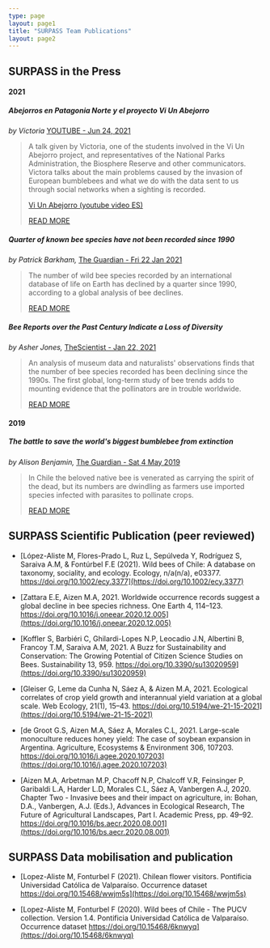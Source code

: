 ```yaml
---
type: page
layout: page1
title: "SURPASS Team Publications"
layout: page2
---
```


## SURPASS in the Press

#### 2021

##### Abejorros en Patagonia Norte y el proyecto Vi Un Abejorro
*by Victoria* [YOUTUBE - Jun 24, 2021](https://www.youtube.com/watch?v=BxI0xR_lqxE)

> A talk given by Victoria, one of the students involved in the Vi Un Abejorro project, and representatives of the National Parks Administration, the Biosphere Reserve and other communicators. Victora talks about the main problems caused by the invasion of European bumblebees and what we do with the data sent to us through social networks when a sighting is recorded.
>
> [Vi Un Abejorro (youtube video ES)](https://www.youtube.com/watch?v=BxI0xR_lqxE)
> 
> [READ MORE](https://www.abejorros.ar/)

##### Quarter of known bee species have not been recorded since 1990
*by Patrick Barkham,* [The Guardian - Fri 22 Jan 2021](https://www.theguardian.com/environment/2021/jan/22/quarter-of-known-bee-species-have-not-been-recorded-since-1990)

> The number of wild bee species recorded by an international database of life on Earth has declined by a quarter since 1990, according to a global analysis of bee declines.
>
> [READ MORE](https://www.theguardian.com/environment/2021/jan/22/quarter-of-known-bee-species-have-not-been-recorded-since-1990)

##### Bee Reports over the Past Century Indicate a Loss of Diversity
*by Asher Jones,* [TheScientist - Jan 22, 2021](https://www.the-scientist.com/news-opinion/bee-reports-over-the-past-century-indicate-a-loss-of-diversity--68379)

> An analysis of museum data and naturalists' observations finds that the number of bee species recorded has been declining since the 1990s. The first global, long-term study of bee trends adds to mounting evidence that the pollinators are in trouble worldwide.
>
> [READ MORE](https://www.the-scientist.com/news-opinion/bee-reports-over-the-past-century-indicate-a-loss-of-diversity--68379)

#### 2019
##### The battle to save the world's biggest bumblebee from extinction 
*by Alison Benjamin,* [The Guardian - Sat 4 May 2019](https://www.theguardian.com/environment/2019/may/04/the-battle-to-save-the-worlds-biggest-bumblebee-from-european-invaders)

> In Chile the beloved native bee is venerated as carrying the spirit of the dead, but its numbers are dwindling as farmers use imported species infected with parasites to pollinate crops.
>
> [READ MORE](https://www.theguardian.com/environment/2019/may/04/the-battle-to-save-the-worlds-biggest-bumblebee-from-european-invaders)


## SURPASS Scientific Publication (peer reviewed)
- [López-Aliste M, Flores-Prado L, Ruz L, Sepúlveda Y, Rodríguez S, Saraiva A.M, & Fontúrbel F.E (2021). Wild bees of Chile: A database on taxonomy, sociality, and ecology. Ecology, n/a(n/a), e03377. https://doi.org/10.1002/ecy.3377](https://doi.org/10.1002/ecy.3377)

- [Zattara E.E, Aizen M.A, 2021. Worldwide occurrence records suggest a global decline in bee species richness. One Earth 4, 114–123. https://doi.org/10.1016/j.oneear.2020.12.005](https://doi.org/10.1016/j.oneear.2020.12.005)

- [Koffler S, Barbiéri C, Ghilardi-Lopes N.P, Leocadio J.N, Albertini B, Francoy T.M, Saraiva A.M, 2021. A Buzz for Sustainability and Conservation: The Growing Potential of Citizen Science Studies on Bees. Sustainability 13, 959. https://doi.org/10.3390/su13020959](https://doi.org/10.3390/su13020959)
  
- [Gleiser G, Leme da Cunha N, Sáez A, & Aizen M.A, 2021. Ecological correlates of crop yield growth and interannual yield variation at a global scale. Web Ecology, 21(1), 15–43. https://doi.org/10.5194/we-21-15-2021](https://doi.org/10.5194/we-21-15-2021)

- [de Groot G.S, Aizen M.A, Sáez A, Morales C.L, 2021. Large-scale monoculture reduces honey yield: The case of soybean expansion in Argentina. Agriculture, Ecosystems & Environment 306, 107203. https://doi.org/10.1016/j.agee.2020.107203](https://doi.org/10.1016/j.agee.2020.107203)
  
- [Aizen M.A, Arbetman M.P, Chacoff N.P, Chalcoff V.R, Feinsinger P, Garibaldi L.A, Harder L.D, Morales C.L, Sáez A, Vanbergen A.J, 2020. Chapter Two - Invasive bees and their impact on agriculture, in: Bohan, D.A., Vanbergen, A.J. (Eds.), Advances in Ecological Research, The Future of Agricultural Landscapes, Part I. Academic Press, pp. 49–92. https://doi.org/10.1016/bs.aecr.2020.08.001](https://doi.org/10.1016/bs.aecr.2020.08.001)


## SURPASS Data mobilisation and publication

- [Lopez-Aliste M, Fonturbel F (2021). Chilean flower visitors. Pontificia Universidad Católica de Valparaíso. Occurrence dataset https://doi.org/10.15468/wwjm5s](https://doi.org/10.15468/wwjm5s)

- [Lopez-Aliste M, Fonturbel F (2020). Wild bees of Chile - The PUCV collection. Version 1.4. Pontificia Universidad Católica de Valparaíso. Occurrence dataset https://doi.org/10.15468/6knwyq](https://doi.org/10.15468/6knwyq)



